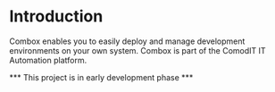 # Introduction

Combox enables you to easily deploy and manage development environments
on your own system. Combox is part of the ComodIT IT Automation platform. 

*** This project is in early development phase ***
